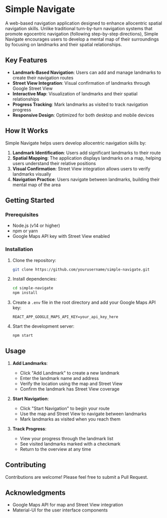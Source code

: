 # Simple Navigate

A web-based navigation application designed to enhance allocentric spatial navigation skills. Unlike traditional turn-by-turn navigation systems that promote egocentric navigation (following step-by-step directions), Simple Navigate encourages users to develop a mental map of their surroundings by focusing on landmarks and their spatial relationships.

## Key Features

- **Landmark-Based Navigation**: Users can add and manage landmarks to create their navigation routes
- **Street View Integration**: Visual confirmation of landmarks through Google Street View
- **Interactive Map**: Visualization of landmarks and their spatial relationships
- **Progress Tracking**: Mark landmarks as visited to track navigation progress
- **Responsive Design**: Optimized for both desktop and mobile devices

## How It Works

Simple Navigate helps users develop allocentric navigation skills by:

1. **Landmark Identification**: Users add significant landmarks to their route
2. **Spatial Mapping**: The application displays landmarks on a map, helping users understand their relative positions
3. **Visual Confirmation**: Street View integration allows users to verify landmarks visually
4. **Navigation Practice**: Users navigate between landmarks, building their mental map of the area

## Getting Started

### Prerequisites

- Node.js (v14 or higher)
- npm or yarn
- Google Maps API key with Street View enabled

### Installation

1. Clone the repository:
   ```bash
   git clone https://github.com/yourusername/simple-navigate.git
   ```

2. Install dependencies:
   ```bash
   cd simple-navigate
   npm install
   ```

3. Create a `.env` file in the root directory and add your Google Maps API key:
   ```
   REACT_APP_GOOGLE_MAPS_API_KEY=your_api_key_here
   ```

4. Start the development server:
   ```bash
   npm start
   ```

## Usage

1. **Add Landmarks**:
   - Click "Add Landmark" to create a new landmark
   - Enter the landmark name and address
   - Verify the location using the map and Street View
   - Confirm the landmark has Street View coverage

2. **Start Navigation**:
   - Click "Start Navigation" to begin your route
   - Use the map and Street View to navigate between landmarks
   - Mark landmarks as visited when you reach them

3. **Track Progress**:
   - View your progress through the landmark list
   - See visited landmarks marked with a checkmark
   - Return to the overview at any time

## Contributing

Contributions are welcome! Please feel free to submit a Pull Request.

## Acknowledgments

- Google Maps API for map and Street View integration
- Material-UI for the user interface components
